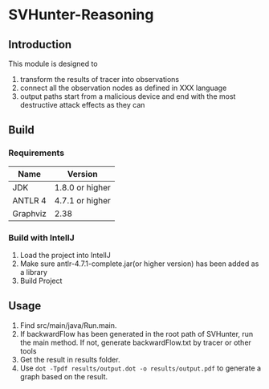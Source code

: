 # SVHunter-Reasoning
## Introduction
This module is designed to 
1. transform the results of tracer into observations
2. connect all the observation nodes as defined in XXX language
3. output paths start from a malicious device and end with the most destructive attack effects as they can

## Build
### Requirements
Name|Version
----|------
JDK |1.8.0 or higher
ANTLR 4 |4.7.1 or higher
Graphviz | 2.38

### Build with IntellJ
1. Load the project into IntellJ
2. Make sure antlr-4.7.1-complete.jar(or higher version) has been added as a library
3. Build Project

## Usage
1. Find src/main/java/Run.main.
2. If backwardFlow has been generated in the root path of SVHunter, run the main method. If not, generate backwardFlow.txt by tracer or other tools
3. Get the result in results folder.
4. Use `dot -Tpdf results/output.dot -o results/output.pdf` to generate a graph based on the result.
